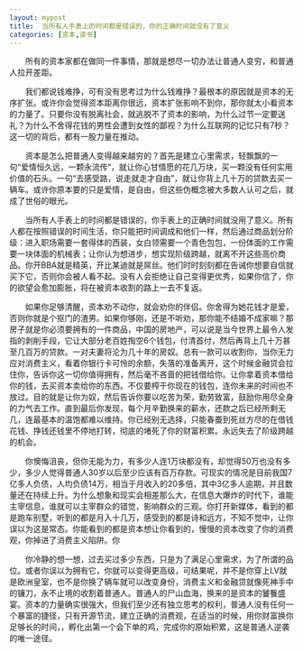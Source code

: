 ```yaml
---
layout: mypost
title:  当所有人手表上的时间都是错误的，你的正确时间就没有了意义
categories: [资本,读书]
---
```


&emsp;&emsp;所有的资本家都在做同一件事情，那就是想尽一切办法让普通人变穷，和普通人拉开差距。

&emsp;&emsp;我们都说钱难挣，可有没有思考过为什么钱难挣？最根本的原因就是资本的无序扩张。或许你会觉得资本距离你很远，资本扩张影响不到你，那你就太小看资本的力量了。只要你没有脱离社会，就逃脱不了资本的影响，为什么过节一定要送礼？为什么不舍得花钱的男性会遭到女性的鄙视？为什么互联网的记忆只有7秒？这一切的背后，都有一股力量在推动。

&emsp;&emsp;资本是怎么把普通人变得越来越穷的？首先是建立心里需求，轻飘飘的一句“爱情恒久远，一颗永流传”，就让你心甘情愿的花几万块，买一颗没有任何实用价值的石头。一句“去感受路，说走就走才自由”，就让你背上几十万的贷款去买一辆车。或许你原本要的只是爱情，是自由，但这些伪概念被大多数人认可之后，就成了世俗的眼光。

&emsp;&emsp;当所有人手表上的时间都是错误的，你手表上的正确时间就没用了意义。所有人都在按照错误的时间生活，你只能把时间调成和他们一样，然后通过商品划分阶级：进入职场需要一套得体的西装，女白领需要一个青色包包，一份体面的工作需要一块体面的机械表；让你认为想进步，想实现阶级跨越，就离不开这些高价商品。你开BBA就是精英，开比某迪就是屌丝。他们时时刻刻都在告诫你想要自信就买下它，否则你会被人看不起。没有人会拒绝让自己变得更优秀，如果你信了，你的欲望会愈加膨胀，将在被资本收割的路上一去不复返。

&emsp;&emsp;如果你足够清醒，资本劝不动你，就会劝你的伴侣。你舍得为她花钱才是爱，否则你就是个抠门的渣男。如果你够刚，还是不听劝，那你能不结婚不成家嘛？那房子就是你必须要拥有的一件商品，中国的房地产，可以说是当今世界上最令人发指的剥削手段，它让大部分老百姓掏空6个钱包，付清首付，然后再背上几十万甚至几百万的贷款。一对夫妻将沦为几十年的房奴。总有一款可以收割你，当你无力应对消费主义，看着你银行卡可怜的余额，失落的准备离开，这个时候金融贷会拉住你，告诉你这一切你值得拥有，然后毫不吝啬的把钱借给你。让你拿着资本借给你的钱，去买资本卖给你的东西。不仅要榨干你现在的钱包，连你未来的时间也不放过。目的就是让你为奴，然后告诉你要以吃苦为荣，勤劳致富，鼓励你用尽全身 的力气去工作。直到最后你发现，每个月辛勤换来的薪水，还款之后已经所剩无几，连最基本的温饱都难以维持。你已经别无选择，只能春蚕到死丝方尽的在借钱花钱、挣钱还钱里不停地打转，彻底的堵死了你的财富积累。永远失去了阶级跨越的机会。

&emsp;&emsp;你懊悔沮丧，但你无能为力，有多少人连1万块都没有，却觉得50万也没有多少，多少人觉得普通人30岁以后至少应该有百万存款。可现实的情况是目前我国7亿多人负债，人均负债14万，相当于月收入的20多倍，其中3亿多人逾期，并且数量还在持续上升。为什么想象和现实会相差那么大，在信息大爆炸的时代下，谁能主宰信息，谁就可以主宰群众的错觉，影响群众的三观。你打开新媒体，看到的都是跑车别墅，听到的都是月入十几万，感受到的都是诗和远方，不知不觉中，让你误以为这是常态。你能看到的都是资本想让你看到的，慢慢的资本改变了你的消费观，你掉进了消费主义陷阱。你

&emsp;&emsp;你冷静的想一想，过去买过多少东西，只是为了满足心里需求，为了所谓的品位。或者你误以为拥有它，你就可以变得更高级，可结果呢，并不是你穿上LV就是欧洲皇室，也不是你换了辆车就可以改变身份，消费主义和金融贷就像死神手中的镰刀，永不止境的收割着普通人。普通人的尸山血海，换来的是资本的饕餮盛宴。资本的力量确实很强大，但我们至少还有独立思考的权利，普通人没有任何一个暴富的捷径，只有开源节流，建立正确的消费观，在适当的时候，用你财富换你足够长的时间，，孵化出第一个会下单的鸡，完成你的原始积累，这是普通人逆袭的唯一途径。
